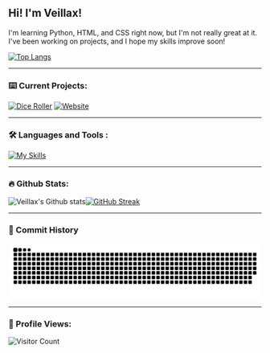 ## Hi! I'm Veillax!
I'm learning Python, HTML, and CSS right now, but I'm not really great at it. I've been working on projects, and I hope my skills improve soon!

[![Top Langs](https://github-readme-stats.vercel.app/api/top-langs/?username=Veillax135&layout=compact&theme=tokyonight)](https://github.com/Veillax135/#)

---

### :keyboard: Current Projects:

[![Dice Roller](https://github-readme-stats.vercel.app/api/pin/?username=Veillax135&repo=python-multiproject&theme=tokyonight)](https://github.com/Veillax135/python-multiproject)
[![Website](https://github-readme-stats.vercel.app/api/pin/?username=Veillax135&repo=veillax135.github.io&theme=tokyonight)](https://github.com/Veillax135/veillax135.github.io)

---

### :hammer_and_wrench: Languages and Tools :

[![My Skills](https://skills.thijs.gg/icons?i=py,html,css,js,blender,atom,visualstudio,vscode)](https://github.com/Veillax135/#)

---

### :fire: Github Stats:

![Veillax's Github stats](https://github-readme-stats.vercel.app/api?username=Veillax135&count_private=true&show_icons=true&theme=tokyonight)[![GitHub Streak](http://github-readme-streak-stats.herokuapp.com?user=Veillax135&theme=dark&background=000000)](https://github.com/Veillax135/#)

---

### :star2: Commit History

[![Snake animation](https://github.com/Veillax135/Veillax135/blob/output/github-contribution-grid-snake.svg)](https://github.com/Veillax135?tab=overview&from=2022-11-01&to=2022-11-15)

---

### :eyes: Profile Views:

![Visitor Count](https://profile-counter.glitch.me/Veillax135/count.svg)


